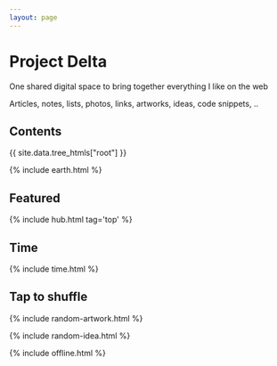 ```yaml
---
layout: page
---
```



# Project Delta 

One shared digital space to bring together everything I like on the web

Articles, notes, lists, photos, links, artworks, ideas, code snippets, ..

## Contents

<div style="margin-top:0.5rem">
{{ site.data.tree_htmls["root"] }}
</div>


{% include earth.html %}


## Featured

{% include hub.html tag='top' %}


## Time 
{% include time.html %}

## Tap to shuffle   

{% include random-artwork.html %}

{% include random-idea.html %}

{% include offline.html  %}

